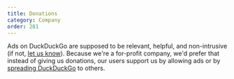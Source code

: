 ```yaml
---
title: Donations
category: Company
order: 281
---
```


<p>
    Ads on DuckDuckGo are supposed to be relevant, helpful, and non-intrusive (if
    not, <a href="https://duckduckgo.com/feedback">let us know</a>). Because we're
    a for-profit company, we'd prefer that instead of giving us donations, our
    users support us by allowing ads or by
    <a href="https://duckduckgo.com/spread">spreading DuckDuckGo</a> to others.
</p>